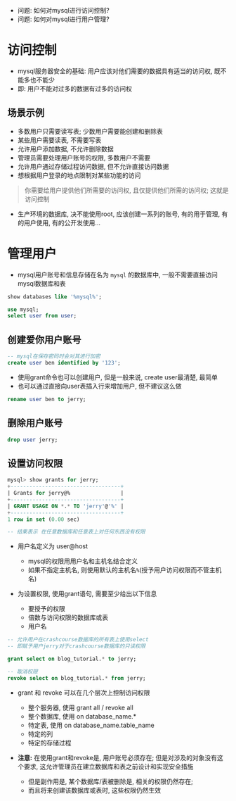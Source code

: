 + 问题: 如何对mysql进行访问控制?
+ 问题: 如何对mysql进行用户管理?

# 访问控制

+ mysql服务器安全的基础: 用户应该对他们需要的数据具有适当的访问权, 既不能多也不能少
+ 即: 用户不能对过多的数据有过多的访问权

## 场景示例

+ 多数用户只需要读写表; 少数用户需要能创建和删除表
+ 某些用户需要读表, 不需要写表
+ 允许用户添加数据, 不允许删除数据
+ 管理员需要处理用户账号的权限, 多数用户不需要
+ 允许用户通过存储过程访问数据, 但不允许直接访问数据
+ 想根据用户登录的地点限制对某些功能的访问

> 你需要给用户提供他们所需要的访问权, 且仅提供他们所需的访问权; 这就是访问控制

+ 生产环境的数据库, 决不能使用root, 应该创建一系列的账号, 有的用于管理, 有的用户使用, 有的公开发使用...

# 管理用户

+ mysql用户账号和信息存储在名为 `mysql` 的数据库中, 一般不需要直接访问mysql数据库和表

```sql
show databases like '%mysql%';

use mysql;
select user from user;
```

## 创建爱你用户账号

```sql
-- mysql在保存密码时会对其进行加密
create user ben identified by '123';
```

+ 使用grant命令也可以创建用户, 但是一般来说, create user最清楚, 最简单
+ 也可以通过直接向user表插入行来增加用户, 但不建议这么做

```sql
rename user ben to jerry;
```

## 删除用户账号

```sql
drop user jerry;
```

## 设置访问权限

```sql
mysql> show grants for jerry;
+-----------------------------------+
| Grants for jerry@%                |
+-----------------------------------+
| GRANT USAGE ON *.* TO 'jerry'@'%' |
+-----------------------------------+
1 row in set (0.00 sec)

-- 结果表示 在任意数据库和任意表上对任何东西没有权限
```

+ 用户名定义为 user@host
    + mysql的权限用用户名和主机名结合定义
    + 如果不指定主机名, 则使用默认的主机名`%`(授予用户访问权限而不管主机名)

+ 为设置权限, 使用grant语句, 需要至少给出以下信息
    + 要授予的权限
    + 倍数与访问权限的数据库或表
    + 用户名

```sql
-- 允许用户在crashcourse数据库的所有表上使用select
-- 即赋予用户jerry对于crashcourse数据库的只读权限

grant select on blog_tutorial.* to jerry;

-- 取消权限
revoke select on blog_tutorial.* from jerry;
```

+ grant 和 revoke 可以在几个层次上控制访问权限
    + 整个服务器, 使用 grant all / revoke all
    + 整个数据库, 使用 on database_name.*
    + 特定表, 使用 on database_name.table_name
    + 特定的列
    + 特定的存储过程

+ **注意:** 在使用grant和revoke是, 用户账号必须存在; 但是对涉及的对象没有这个要求, 这允许管理员在建立数据库和表之前设计和实现安全措施
    + 但是副作用是, 某个数据库/表被删除是, 相关的权限仍然存在;
    + 而且将来创建该数据库或表时, 这些权限仍然生效




